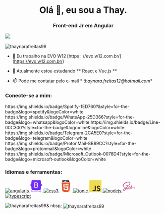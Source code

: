 <h1 align = "center"> Olá 👋, eu sou a Thay. </h1>
<h3 align = "center"> Front-end Jr em Angular </h3>

<img src="https://i.giphy.com/media/5xaOcLSiHjl31yG4ZNK/giphy.webp"/>


<br/>

<p align = "left "> <img src="https://komarev.com/ghpvc/?username=thaynarafreitas99&label=Profile%20views&color=0e75b6&style=flat" alt ="thaynarafreitas99"/> </p>

- 🔭 Eu trabalho na EVO W12 [https : //evo.w12.com.br/] (https://evo.w12.com.br/)

- 🌱 Atualmente estou estudando ** React e Vue.js **

- 📫 Pode me contatar pelo e-mail * *thaynara.freitas12@hotmail.com**

<h3 align = "left"> Conecte-se a mim: </h3>
<p align = "left">
  https://img.shields.io/badge/Spotify-1ED760?&style=for-the-badge&logo=spotify&logoColor=white
  https://img.shields.io/badge/WhatsApp-25D366?style=for-the-badge&logo=whatsapp&logoColor=white
	https://img.shields.io/badge/Line-00C300?style=for-the-badge&logo=line&logoColor=white
	https://img.shields.io/badge/Telegram-2CA5E0?style=for-the-badge&logo=telegram&logoColor=white
	https://img.shields.io/badge/ProtonMail-8B89CC?style=for-the-badge&logo=protonmail&logoColor=white
	https://img.shields.io/badge/Microsoft_Outlook-0078D4?style=for-the-badge&logo=microsoft-outlook&logoColor=white
</p>

<h3 align =" left "> Idiomas e ferramentas: </h3>
<p align = "left"> <a href="https://angular.io" target="_blank"> <img src = "https://raw.githubusercontent.com/devicons/devicon/master/icons/ angularjs / angularjs-original-wordmark.svg "alt =" angularjs "width =" 40 "height =" 40 "/> </a> <a href="https://getbootstrap.com" target="_blank"> <img src = "https://raw.githubusercontent.com/devicons/devicon/master/icons/bootstrap/bootstrap-plain-wordmark.svg" alt = "bootstrap" width = "40" height = "40" /> </a> <a href="https://www.w3schools.com/css/" target="_blank"> <img src = "https: //raw.githubusercontent.com / devicons / devicon / master / icons / css3 / css3-original-wordmark.svg "alt =" css3 "width =" 40 "height =" 40 "/> </a> <a href =" https: // www.w3.org/html/ "target =" _ blank "> <img src =" https://raw.githubusercontent.com/devicons/devicon/master/icons/html5/html5-original-wordmark.svg "alt = "html5" width = "40" height = "40" /> </a> <a href="https://ionicframework.com" target="_blank"> <img src = "https: //upload.wikimedia .org / wikipedia / commons / d / d1 / Ionic_Logo.svg "alt =" ionic "width =" 40 "height =" 40 "/> </a> <a href =" https: //developer.mozilla.org / en-US / docs / Web / JavaScript "target =" _ blank "> <img src =" https://raw.githubusercontent.com/devicons/devicon/master/icons/javascript/javascript-original.svg "alt = "javascript" width = "40" height = "40" /> </a> <a href="https://nodejs.org" target="_blank"> <img src = "https: // raw. githubusercontent.com/devicons/devicon/master/icons/nodejs/nodejs-original-wordmark.svg "alt =" nodejs "width =" 40 "height =" 40 "/> </a> <a href =" https: //sass-lang.com "target =" _ blank "> <img src =" https://raw.githubusercontent.com/devicons/devicon/master/icons/sass/sass-original.svg "alt =" sass " largura = "40 "height =" 40 "/> </a> <a href="https://www.typescriptlang.org/" target="_blank"> <img src =" https://raw.githubusercontent.com/ devicons / devicon / master / icons / typescript / typescript-original.svg "alt =" typescript "width =" 40 "height =" 40 "/> </a> </p>

<p> <img align = "left" src = "https://github-readme-stats.vercel.app/api/top-langs?username=thaynarafreitas99&show_icons=true&locale=en&layout=compact" alt = "thaynarafreitas99" /> </p>

<p> & nbsp; <img align = "center" src = "https://github-readme-stats.vercel.app/api?username=thaynarafreitas99&show_icons=true&locale=en" alt = "thaynarafreitas99" /> </p>

